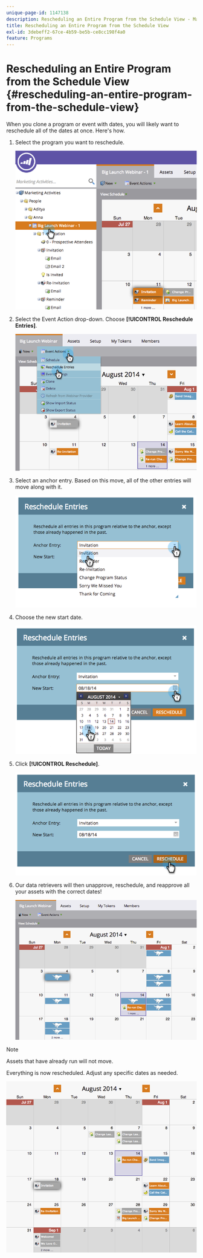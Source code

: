 ```yaml
---
unique-page-id: 1147138
description: Rescheduling an Entire Program from the Schedule View - Marketo Docs - Product Documentation
title: Rescheduling an Entire Program from the Schedule View
exl-id: 3debeff2-67ce-4b59-be5b-ce8cc198f4a0
feature: Programs
---
```

# Rescheduling an Entire Program from the Schedule View {#rescheduling-an-entire-program-from-the-schedule-view}

When you clone a program or event with dates, you will likely want to reschedule all of the dates at once. Here's how.

1. Select the program you want to reschedule.

   ![](assets/image2014-9-23-15-3a15-3a18.png)

1. Select the Event Action drop-down. Choose **[!UICONTROL Reschedule Entries]**.

   ![](assets/image2014-9-23-15-3a15-3a53.png)

1. Select an anchor entry. Based on this move, all of the other entries will move along with it.

   ![](assets/image2014-9-23-15-3a18-3a23.png)

1. Choose the new start date.

   ![](assets/image2014-9-23-15-3a18-3a37.png)

1. Click **[!UICONTROL Reschedule]**.

   ![](assets/image2014-9-23-15-3a18-3a54.png)

1. Our data retrievers will then unapprove, reschedule, and reapprove all your assets with the correct dates!

   ![](assets/image2014-9-23-15-3a19-3a1.png)

>[!NOTE]
>
>Assets that have already run will not move.

Everything is now rescheduled. Adjust any specific dates as needed.

![](assets/image2014-9-23-15-3a19-3a58.png)
